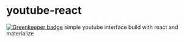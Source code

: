 # youtube-react

[![Greenkeeper badge](https://badges.greenkeeper.io/darrenbritton/youtube-react.svg)](https://greenkeeper.io/)
simple youtube interface build with react and materialize
